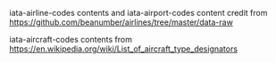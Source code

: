 iata-airline-codes contents and iata-airport-codes content credit from https://github.com/beanumber/airlines/tree/master/data-raw

iata-aircraft-codes contents from https://en.wikipedia.org/wiki/List_of_aircraft_type_designators 